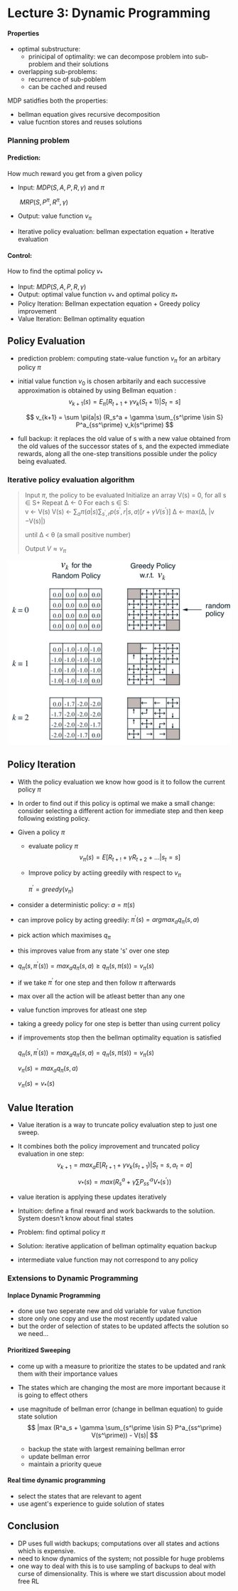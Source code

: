 # Lecture 3: Dynamic Programming

#### Properties

- optimal substructure: 
  - prinicipal of optimality: we can decompose problem into sub-problem and their solutions
- overlapping sub-problems: 
  - recurrence of sub-poblem
  - can be cached and reused

MDP satidfies both the properties:

 - bellman equation gives recursive decomposition
 - value fucntion stores and reuses solutions

### Planning problem

#### Prediction:

How much reward you get from a given policy

- Input: $MDP(S, A, P, R, \gamma)$ and $\pi$

  ​	   $MRP(S, P^\pi, R^\pi, \gamma)$

- Output: value function $v_\pi$
- Iterative policy evaluation: bellman expectation equation + Iterative evaluation 

#### Control:

How to find the optimal policy $v_*$

- Input: $MDP(S,A,P, R, \gamma)$
- Output: optimal value function $v_*$ and optimal policy $\pi_*$
- Policy Iteration: Bellman expectation equation + Greedy policy improvement
- Value Iteration: Bellman optimality equation

## Policy Evaluation

- prediction problem: computing state-value function $v_{\pi}$ for an arbitary policy $\pi$

- initial value function $v_0$ is chosen arbitarily and each successive approximation is obtained by using Bellman equation :
  $$
  v_{k+1}(s) = E_{\pi}[R_{t+1} + \gamma v_k (S_t+1) | S_t = s]
  $$

  $$
  v_{k+1} = \sum \pi(a|s) (R_s^a + \gamma \sum_{s^\prime \isin S} P^a_{ss^\prime} v_k(s^\prime)
  $$

- full backup: it replaces the old value of s with a new value obtained from the old values of the successor states of s, and the expected immediate rewards, along all the one-step transitions possible under the policy being evaluated.

### Iterative policy evaluation algorithm

>Input $\pi$, the policy to be evaluated 
>Initialize an array V(s) = 0, for all s ∈ S+ 
>Repeat 
>	∆ ← 0
>	For each s ∈ S:  
>		v ← V(s)
>		V(s) ← $\sum_a \pi(a|s) \sum_{s^\prime,r}p(s^\prime, r|s,a)[r + \gamma V(s^\prime)]$
>		∆ ← max(∆, |v −V(s)|) 
>
>until ∆ < θ (a small positive number) 
>
>Output $V ≈ v_{\pi}$

![policy-eval-1](./resources/policy-eval-1.png)

## Policy Iteration

- With the policy evaluation we know how good is it to follow the current policy $\pi$

- In order to find out if this policy is optimal we make a small change: consider selecting a different action for immediate step and then keep following existing policy. 

- Given a policy $\pi$

  - evaluate policy $\pi$
    $$
    v_\pi (s) = E[R_{t+!} + \gamma R_{t+2} +...| s_t=s]
    $$

  - Improve policy by actiing greedily with respect to $v_\pi$

    $\pi^\prime = greedy(v_\pi)$

- consider a deterministic policy: $a = \pi(s)$

- can improve policy by acting greedily: $\pi^\prime(s) = argmax_{a} q_\pi (s,a)$

- pick action which maximises $q_\pi$

- this improves value from any state 's' over one step

- $q_{\pi}(s, \pi^\prime (s)) = max_{a} q_{\pi} (s,a) \ge q_\pi(s, \pi(s)) = v_{\pi}(s)$

- if we take $\pi^\prime$ for one step and then follow $\pi$ afterwards

- max over all the action will be atleast better than any one  

- value function improves for atleast one step

- taking a greedy policy for one step is better than using current policy

- if improvements stop then the bellman optimality equation is satisfied

  $q_{\pi}(s, \pi^\prime (s)) = max_{a} q_{\pi} (s,a) = q_\pi(s, \pi(s)) = v_{\pi}(s)$

  $v_\pi (s) = max_a q_\pi (s,a)$

  $v_\pi (s) = v_* (s)$



## Value Iteration

- Value iteration is a way to truncate policy evaluation step to just one sweep. 

- It combines both the policy improvement and truncated policy evaluation in one step:
  $$
  v_{k+1} = max_{a}E[R_{t+1} + \gamma v_{k}(s_{t+1})| S_t=s, a_t=a ]
  $$

  $$
  v_*(s) = max (R^a_s + \gamma \sum P^a_{ss^\prime} V_{*}(s^\prime))
  $$

- value iteration is applying these updates iteratively

- Intuition: define a final reward and work backwards to the solutiion. System doesn't know about final states

- Problem: find optimal policy $\pi$

- Solution: iterative application of bellman optimality equation backup

- intermediate value function may not correspond to any policy



### Extensions to Dynamic Programming

#### Inplace Dynamic Programming

- done use two seperate new and old variable for value function
- store only one copy and use the most recently updated value
- but the order of selection of states to be updated affects the solution  so we need...

#### Prioritized Sweeping

- come up with a measure to prioritize the states to be updated and rank them with their importance values

- The states which are changing the most are more important because it is going to effect others

- use magnitude of bellman error (change in bellman equation) to guide state solution
  $$
  |max (R^a_s + \gamma \sum_{s^\prime \isin S} P^a_{ss^\prime} V(s^\prime)) - V(s)|
  $$

  - backup the state with largest remaining bellman error
  - update bellman error
  - maintain a priority queue

#### Real time dynamic programming

- select the states that are relevant to agent
- use agent's experience to guide solution of states



## Conclusion

- DP uses full width backups; computations over all states and actions which is expensive. 
- need to know dynamics of the system; not possible for huge problems
- one way to deal with this is to use sampling of backups to deal with curse of dimensionality. This is where we start discussion about model free RL